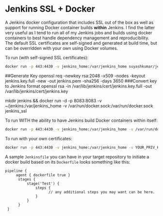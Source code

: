 # Jenkins SSL + Docker
A Jenkins docker configuration that includes SSL out of the box as well as support for running Docker container builds **within** Jenkins. I find the latter very useful as I tend to run all of my Jenkins jobs and builds using docker containers to best handle dependency management and reproducibility. The default SSL certificates are self-signed and generated at build time, but can be overridden with your own using Docker volumes.

To run (with self-signed SSL certificates):
```sh
docker run -p 443:4430 -v jenkins_home:/var/jenkins_home suyashkumar/jenkins-ssl-docker
```

##Generate Key
 openssl req -newkey rsa:2048 -x509 -nodes -keyout jenkins.key.full -new -out jenkins.pem -sha256 -days 3650
###Convert key to Jenkins format
 openssl rsa -in  /var/lib/jenkins/cert/jenkins.key.full -out /var/lib/jenkins/cert/jenkins.key
 
 mkdir jenkins && docker run -d -p 8083:8083 -v ~/jenkins:/var/jenkins_home -v /var/run/docker.sock:/var/run/docker.sock jenkins_ssl


To run WITH the ability to have Jenkins build Docker containers within itself:
```sh
docker run -p 443:4430 -v jenkins_home:/var/jenkins_home -v /var/run/docker.sock:/var/run/docker.sock suyashkumar/jenkins-ssl-docker
```

To run with your own certificates:
```sh
docker run -p 443:4430 -v jenkins_home:/var/jenkins_home -v YOUR_PRIV_KEY_FILE:/var/lib/jenkins/pk -v YOUR_CERT:/var/lib/jenkins/cert suyashkumar/jenkins-ssl-docker
```

A sample `Jenkinsfile` you can have in your target repository to initiate a docker build based on its `Dockerfile` looks something like this:
```
pipeline {
     agent { dockerfile true }
      stages {
          stage('Test') {
              steps {
		            // any additional steps you may want can be here.
              }
          }
      }
 }
```
